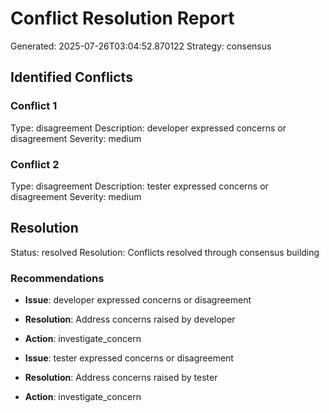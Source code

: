 # Conflict Resolution Report

Generated: 2025-07-26T03:04:52.870122
Strategy: consensus

## Identified Conflicts

### Conflict 1
Type: disagreement
Description: developer expressed concerns or disagreement
Severity: medium

### Conflict 2
Type: disagreement
Description: tester expressed concerns or disagreement
Severity: medium


## Resolution

Status: resolved
Resolution: Conflicts resolved through consensus building

### Recommendations

- **Issue**: developer expressed concerns or disagreement
- **Resolution**: Address concerns raised by developer
- **Action**: investigate_concern

- **Issue**: tester expressed concerns or disagreement
- **Resolution**: Address concerns raised by tester
- **Action**: investigate_concern


